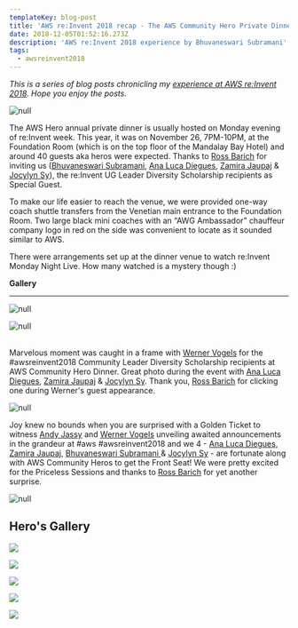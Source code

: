 ```yaml
---
templateKey: blog-post
title: 'AWS re:Invent 2018 recap - The AWS Community Hero Private Dinner'
date: 2018-12-05T01:52:16.273Z
description: 'AWS re:Invent 2018 experience by Bhuvaneswari Subramani'
tags:
  - awsreinvent2018
---
```

_This is a series of blog posts chronicling my _[_experience at AWS re:Invent 2018_](https://www.awsugblr.in/tags/awsreinvent-2018/)_. Hope you enjoy the posts._

![null](/img/herodinner_invite_1.png)

The AWS Hero annual private dinner is usually hosted on Monday evening of re:Invent week. This year, it was on November 26, 7PM-10PM, at the Foundation Room (which is on the top floor of the Mandalay Bay Hotel) and around 40 guests aka heros were expected.  Thanks to [Ross Barich](https://www.linkedin.com/in/rossbarich/) for inviting us ([Bhuvaneswari Subramani](https://www.linkedin.com/in/bhuvanas/), [Ana Luca Diegues](https://www.linkedin.com/in/anluca/), [Zamira Jaupaj](https://www.linkedin.com/in/zamirajaupaj/) & [Jocylyn Sy](https://www.linkedin.com/in/jocylynsy/)), the re:Invent UG Leader Diversity Scholarship recipients as Special Guest.

To make our life easier to reach the venue, we were provided one-way coach shuttle transfers from the Venetian main entrance to the Foundation Room. Two large black mini coaches with an “AWG Ambassador” chauffeur company logo in red on the side was convenient to locate as it sounded similar to AWS.

There were arrangements set up at the dinner venue to watch re:Invent Monday Night Live. How many watched is a mystery though :)

**Gallery**

- - -

![null](/img/hero_1.png)

![null](/img/hero_3.png)

\
Marvelous moment was caught in a frame with [Werner Vogels](https://www.linkedin.com/in/wernervogels/) for the #awsreinvent2018 Community Leader Diversity Scholarship recipients at AWS Community Hero Dinner. Great photo during the event with [Ana Luca Diegues](https://www.linkedin.com/in/anluca/), [Zamira Jaupaj](https://www.linkedin.com/in/zamirajaupaj/) & [Jocylyn Sy](https://www.linkedin.com/in/jocylynsy/). Thank you, [Ross Barich](https://www.linkedin.com/in/rossbarich/) for clicking one during Werner's guest appearance.

![null](/img/hero_2.png)

Joy knew no bounds when you are surprised with a Golden Ticket to witness [Andy Jassy](https://www.linkedin.com/in/andy-jassy-8b1615/) and [Werner Vogels](https://www.linkedin.com/in/wernervogels/) unveiling awaited announcements in the grandeur at #aws #awsreinvent2018  and we 4 - [Ana Luca Diegues](https://www.linkedin.com/in/anluca/), [Zamira Jaupaj](https://www.linkedin.com/in/zamirajaupaj/), [Bhuvaneswari Subramani ](https://www.linkedin.com/in/bhuvanas/)& [Jocylyn Sy](https://www.linkedin.com/in/jocylynsy/) - are fortunate along with AWS Community Heros to get the Front Seat! We were pretty excited for the Priceless Sessions and thanks to [Ross Barich](https://www.linkedin.com/in/rossbarich/) for yet another surprise.

![null](/img/goldenticket.png)



## Hero's Gallery 

![](/img/hero_venue.png)

![](/img/hero_4_ross.png)

![](/img/hero_5.png)

![](/img/hero_6.png)

![](/img/hero_7.png)
